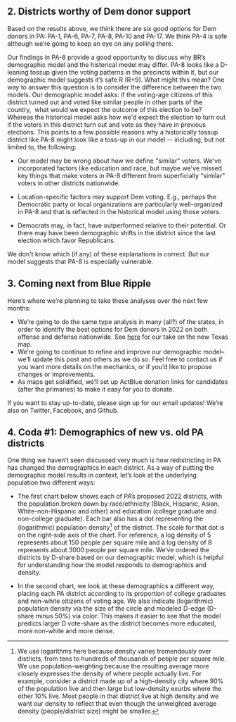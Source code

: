## 2. Districts worthy of Dem donor support
Based on the results above, we think there are six good options
for Dem donors in PA: PA-1, PA-6, PA-7, PA-8, PA-10 and PA-17.
We think PA-4 is safe although we’re going to keep an eye on any
polling there.

Our findings in PA-8 provide a good opportunity to discuss why BR’s demographic
model and the historical model may differ.
PA-8 looks like a D-leaning tossup
given the voting patterns in the precincts within it,
but our demographic model suggests it’s safe R (R+9).
What might this mean? One way to answer this question is to consider the difference between the two models.
Our demographic model asks: if the voting-age citizens of this district turned out and voted like similar people
in other parts of the country,  what would we expect the outcome of this election to be?
Whereas the historical model asks how we'd expect the election to turn out if the voters in this district turn out and
vote as they have in previous elections. This points to a few possible reasons why a historically
tossup district like PA-8 might look like a toss-up in our model -- including, but not limited to, the following:

- Our model may be wrong about how we define "similar" voters. We've incorporated factors like education and race,
  but maybe we've missed key things that make voters in PA-8 different from superficially "similar" voters in other districts nationwide.

- Location-specific factors may support Dem voting. E.g., perhaps the Democratic party or local
  organizations are particularly well-organized in PA-8 and that is reflected in the historical
  model using those voters.

- Democrats may, in fact, have outperformed relative to their potential. Or there may have
  been demographic shifts in the district since the last election which favor Republicans.

We don't know which (if any) of these explanations is correct. But our model suggests that PA-8
is especially vulnerable.

## 3.	Coming next from Blue Ripple

Here’s where we’re planning to take these analyses over the next few months:

- We’re going to do the same type analysis in many (all?) of the states,
in order to identify the best options for Dem donors in 2022 on both
offense and defense nationwide. See [here][TXPost] for our take on the new
Texas map.
- We’re going to continue to refine and improve our demographic model–we’ll
update this post and others as we do so. Feel free to contact us if you want
more details on the mechanics, or if you’d like to propose changes or improvements.
- As maps get solidified, we’ll set up ActBlue donation links for candidates
(after the primaries) to make it easy for you to donate.

If you want to stay up-to-date, please sign up for our email updates!
We’re also on Twitter, Facebook, and Github.

[TXPost]: https://blueripple.github.io/research/NewMaps/TX_Congressional/post.html

## 4. Coda #1: Demographics of new vs. old PA districts
One thing we haven’t seen discussed very much is how redistricting in PA
has changed the demographics in each district. As a way of putting the
demographic model results in context, let’s look at the underlying
population two different ways:

- The first chart below shows each of PA’s proposed 2022 districts,
with the population broken down by race/ethnicity (Black, Hispanic, Asian,
White-non-Hispanic and other) and education (college graduate and
non-college graduate).
Each bar also has a dot representing the (logarithmic) population density[^popDens]
of the district.
The scale for that dot is on the right-side axis of the chart.
For reference, a log density of 5 represents about 150 people per square mile and a
log density of 8 represents about 3000 people per square mile.
We’ve ordered the districts by D-share based on our demographic model,
which is helpful for understanding how the model responds to demographics and density.

- In the second chart, we look at these demographics a different way,
placing each PA district according to its proportion of college graduates
and non-white citizens of voting age. We also indicate (logarithmic)
population density via the size of the circle and modeled D-edge (D-share minus 50%)
via color. This makes it easier to see that the model predicts larger D vote-share
as the district becomes more educated, more non-white and more dense.

[^popDens]: We use logarithms here because
density varies tremendously over districts, from tens to hundreds of thousands of people per square mile.
We use population-weighting because the resulting average more closely expresses
the density of where people actually live.  For example, consider a district made up of a high-density
city where 90% of the population live and then large but low-density exurbs where the other 10% live.
Most people in that district live at high density and we want our density to reflect that even though
the unweighted average density (people/district size) might be smaller.
